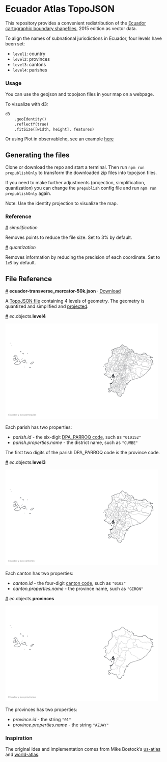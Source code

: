 # Ecuador Atlas TopoJSON

This repository provides a convenient redistribution of the [Ecuador cartographic boundary shapefiles](https://www.ecuadorencifras.gob.ec/documentos/web-inec/Geografia_Estadistica/Micrositio_geoportal/index.html), 2015 edition as vector data. 

To align the names of subnational jurisdictions in Ecuador, four levels have been set:

* `level1`: country
* `level2`: provinces
* `level3`: cantons
* `level4`: parishes

### Usage

You can use the geojson and topojson files in your map on a webpage.

To visualize with d3:

```
d3
    .geoIdentity()
    .reflectY(true)
    .fitSize([width, height], features)
```

Or using Plot in observablehq, 
see an example [here](https://observablehq.com/d/5c8d5f19f2c4dfef)

## Generating the files

Clone or download the repo and start a terminal. Then run `npm run prepublishOnly` to transform the downloaded zip files into topojson files.

If you need to make further adjustments (projection, simplification, quantization) you can change the `prepublish` config file and run `npm run prepublishOnly` again.

Note: Use the identity projection to visualize the map. 

### Reference

<a href="#simplification" name="simplification">#</a> <i>simplification</i>

Removes points to reduce the file size. Set to 3% by default.

<a href="#quantization" name="quantization">#</a> <i>quantization</i>

Removes information by reducing the precision of each coordinate. Set to `1e5` by default.

## File Reference
<a href="#ecuador-transverse_mercator-50k.json" name="ecuador-transverse_mercator-50k.json.json">#</a> <b>ecuador-transverse_mercator-50k.json</b> · [Download](https://cdn.jsdelivr.net/npm/ec-atlas@0.0.7/ecuador-transverse_mercator-50k.json "Source")

A [TopoJSON file](https://github.com/topojson/topojson-specification/blob/master/README.md#21-topology-objects) containing 4 levels of geometry. The geometry is quantized and simplified and [projected](https://epsg.io/32717). 

<a href="#parishes" name="parishes">#</a> *ec*.objects.<b>level4</b>

<img src="img/parishes-50k.png" width="480" height="300">

Each parish has two properties:

* *parish.id* - the six-digit [DPA_PARROQ code](https://www.ecuadorencifras.gob.ec/documentos/web-inec/Poblacion_y_Demografia/CPV_aplicativos/modulo_cpv/dpa_.xls), such as `"010152"`
* *parish.properties.name* - the district name, such as `"CUMBE"`

The first two digits of the parish DPA_PARROQ code is the province code.

<a href="#cantons" name="cantons">#</a> *ec*.objects.<b>level3</b>

<img src="img/cantons-50k.png" width="480" height="300">

Each canton has two properties:

* *canton.id* - the four-digit [canton code](https://www.ecuadorencifras.gob.ec/documentos/web-inec/Poblacion_y_Demografia/CPV_aplicativos/modulo_cpv/dpa_.xls), such as `"0102"`
* *canton.properties.name* - the province name, such as `"GIRON"`

<a href="#provinces" name="provinces">#</a> *ec*.objects.<b>provinces</b>

<img src="img/provinces-50k.png" width="480" height="300">

The provinces has two properties:

* *province.id* - the string `"01"`
* *province.properties.name* - the string `"AZUAY"`

### Inspiration

The original idea and implementation comes from Mike Bostock’s [us-atlas](https://github.com/topojson/us-atlas) and [world-atlas](https://github.com/topojson/world-atlas).